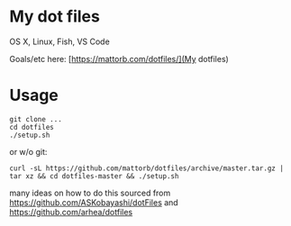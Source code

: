 # My dot files
OS X, Linux, Fish, VS Code

Goals/etc here: [https://mattorb.com/dotfiles/](My dotfiles)

# Usage
```
git clone ...
cd dotfiles
./setup.sh
```
or w/o git:
```
curl -sL https://github.com/mattorb/dotfiles/archive/master.tar.gz | tar xz && cd dotfiles-master && ./setup.sh
```


many ideas on how to do this sourced from https://github.com/ASKobayashi/dotFiles and https://github.com/arhea/dotfiles
